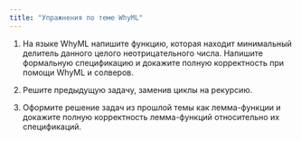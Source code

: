 ```yaml
---
title: "Упражнения по теме WhyML"
---
```


1. На языке WhyML напишите функцию, которая находит минимальный
   делитель данного целого неотрицательного числа. Напишите
   формальную спецификацию и докажите полную корректность
   при помощи WhyML и солверов.

2. Решите предыдущую задачу, заменив циклы на рекурсию.

3. Оформите решение задач из прошлой темы как лемма-функции
   и докажите полную корректность лемма-функций относительно
   их спецификаций.

